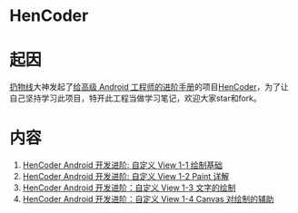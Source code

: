 # HenCoder
# 起因
[扔物线](http://note.youdao.com/)大神发起了[给高级 Android 工程师的进阶手册](http://hencoder.com/overview/)的项目[HenCoder](http://hencoder.com/)，为了让自己坚持学习此项目，特开此工程当做学习笔记，欢迎大家star和fork。

# 内容
1. [HenCoder Android 开发进阶: 自定义 View 1-1 绘制基础](http://hencoder.com/ui-1-1/)
2. [HenCoder Android 开发进阶: 自定义 View 1-2 Paint 详解](http://hencoder.com/ui-1-2/)
3. [HenCoder Android 开发进阶：自定义 View 1-3 文字的绘制](http://hencoder.com/ui-1-3/)
4. [HenCoder Android 开发进阶：自定义 View 1-4 Canvas 对绘制的辅助](http://hencoder.com/ui-1-4/)

